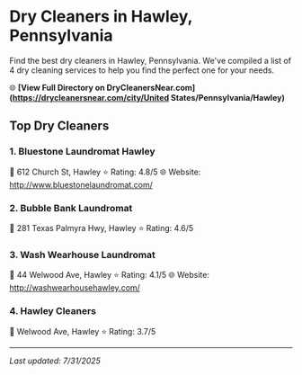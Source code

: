 # Dry Cleaners in Hawley, Pennsylvania

Find the best dry cleaners in Hawley, Pennsylvania. We've compiled a list of 4 dry cleaning services to help you find the perfect one for your needs.

🌐 **[View Full Directory on DryCleanersNear.com](https://drycleanersnear.com/city/United States/Pennsylvania/Hawley)**

## Top Dry Cleaners

### 1. Bluestone Laundromat Hawley
📍 612 Church St, Hawley
⭐ Rating: 4.8/5
🌐 Website: http://www.bluestonelaundromat.com/

### 2. Bubble Bank Laundromat
📍 281 Texas Palmyra Hwy, Hawley
⭐ Rating: 4.6/5

### 3. Wash Wearhouse Laundromat
📍 44 Welwood Ave, Hawley
⭐ Rating: 4.1/5
🌐 Website: http://washwearhousehawley.com/

### 4. Hawley Cleaners
📍 Welwood Ave, Hawley
⭐ Rating: 3.7/5


---

*Last updated: 7/31/2025*

